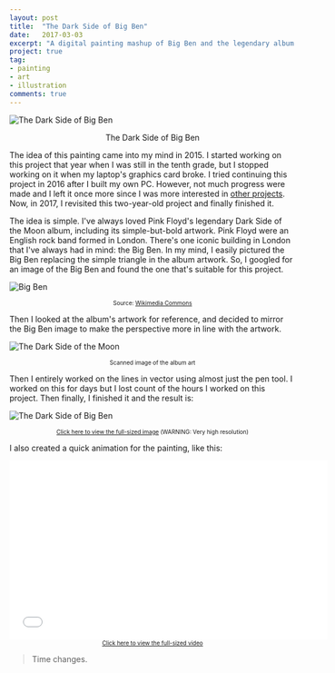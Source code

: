 ```yaml
---
layout: post
title:  "The Dark Side of Big Ben"
date:   2017-03-03
excerpt: "A digital painting mashup of Big Ben and the legendary album art."
project: true
tag:
- painting
- art
- illustration
comments: true
---
```


![The Dark Side of Big Ben](/assets/img/projects/dsobb_res.png)  
    
<center>The Dark Side of Big Ben</center>

The idea of this painting came into my mind in 2015. I started working on this project that year when I was
still in the tenth grade, but I stopped working on it when my laptop's graphics card broke. I tried continuing
this project in 2016 after I built my own PC. However, not much progress were made and I left it once more since
I was more interested in [other projects](https://laymonage.com/projects).  
Now, in 2017, I revisited this two-year-old project and finally finished it.  

The idea is simple. I've always loved Pink Floyd's legendary Dark Side of the Moon album, including its simple-but-bold
artwork. Pink Floyd were an English rock band formed in London. There's one iconic building in London that I've always
had in mind: the Big Ben. In my mind, I easily pictured the Big Ben replacing the simple triangle in the album artwork.
So, I googled for an image of the Big Ben and found the one that's suitable for this project.  
  

![Big Ben](https://upload.wikimedia.org/wikipedia/commons/e/ec/Big_Ben_-_Detalle.JPG)  
<center style="font-size: x-small;">Source: <a href="https://commons.wikimedia.org/wiki/File:Big_Ben_-_Detalle.JPG">Wikimedia Commons</a></center>  

Then I looked at the album's artwork for reference, and decided to mirror the Big Ben image to make the perspective
more in line with the artwork.  
  

![The Dark Side of the Moon](/assets/img/dsotm.png)  
<center style="font-size: x-small;">Scanned image of the album art</center>  
  
Then I entirely worked on the lines in vector using almost just the pen tool. I worked on this for days but I lost
count of the hours I worked on this project. Then finally, I finished it and the result is:  
  
  
![The Dark Side of Big Ben](/assets/img/projects/dsobb_res.png)  
<center style="font-size: x-small;"><a href="/assets/img/projects/dsobb.png">Click here to view the full-sized image</a> (WARNING: Very high resolution)</center>  

I also created a quick animation for the painting, like this:
<center><iframe width="560" height="315" src="/assets/vid/projects/dsobb.mp4" frameborder="0"> </iframe></center>
<center style="font-size: x-small;"><a href="/assets/vid/projects/dsobb.mp4">Click here to view the full-sized video</a></center>  

> Time changes. 
